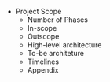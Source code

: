 - Project Scope
	- Number of Phases
	- In-scope
	- Outscope
	- High-level architecture
	- To-be architeture
	- Timelines
	- Appendix